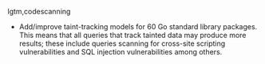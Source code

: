 lgtm,codescanning
* Add/improve taint-tracking models for 60 Go standard library packages. This means that all queries that track tainted data may produce more results; these include queries scanning for cross-site scripting vulnerabilities and SQL injection vulnerabilities among others.
